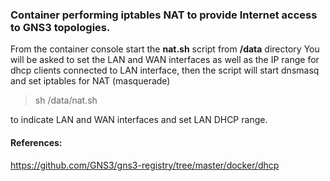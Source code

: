 ### Container performing iptables NAT to provide Internet access to GNS3 topologies.

From the container console start the **nat.sh** script from **/data** directory
You will be asked to set the LAN and WAN interfaces as well as the IP range for dhcp clients connected to LAN interface, then the script will start dnsmasq and set iptables for NAT (masquerade)

> sh /data/nat.sh

to indicate LAN and WAN interfaces and set LAN DHCP range.



#### References:
https://github.com/GNS3/gns3-registry/tree/master/docker/dhcp

